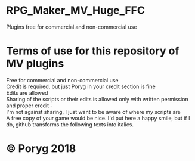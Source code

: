 # RPG_Maker_MV_Huge_FFC
Plugins free for commercial and non-commercial use

# Terms of use for this repository of MV plugins
Free for commercial and non-commercial use  
Credit is required, but just Poryg in your credit section is fine  
Edits are allowed  
Sharing of the scripts or their edits is allowed only with written permission and proper credit -  
I'm not against sharing, I just want to be aware of where my scripts are   
A free copy of your game would be nice. I'd put here a happy smile, but if I do, github transforms the following texts into italics.  
# © Poryg 2018
